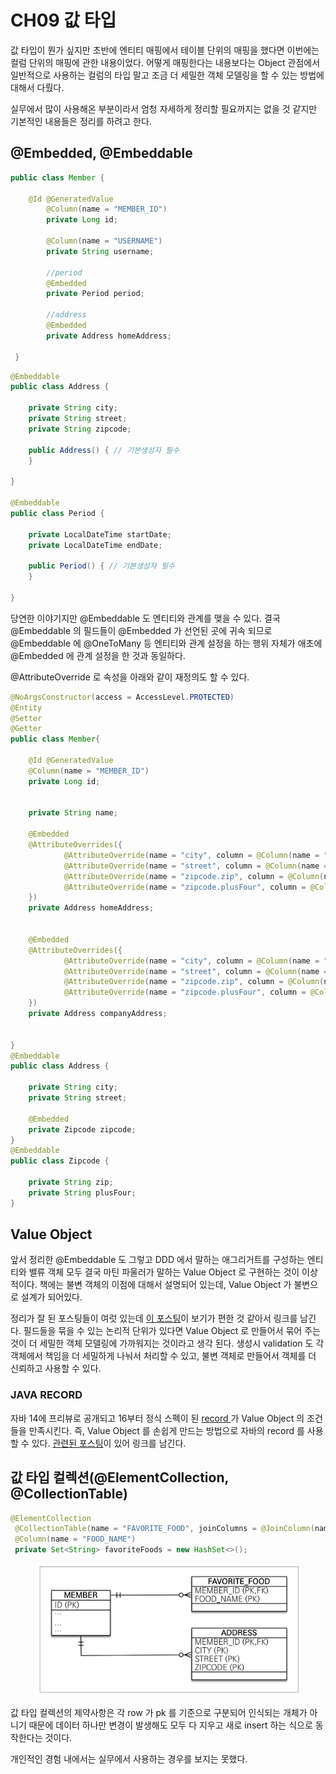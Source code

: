 # CH09 값 타입

값 타입이 뭔가 싶지만 초반에 엔티티 매핑에서 테이블 단위의 매핑을 했다면 이번에는 컬럼 단위의 매핑에 관한 내용이었다. 어떻게 매핑한다는 내용보다는 Object 관점에서 일반적으로 사용하는 컬럼의 타입 말고 조금 더 세밀한 객체 모델링을 할 수 있는 방법에 대해서 다뤘다.

실무에서 많이 사용해온 부분이라서 엄청 자세하게 정리할 필요까지는 없을 것 같지만 기본적인 내용들은 정리를 하려고 한다.

## @Embedded, @Embeddable&#x20;

```java
public class Member {

	@Id @GeneratedValue
    	@Column(name = "MEMBER_ID")
    	private Long id;

    	@Column(name = "USERNAME")
    	private String username;
        
        //period
    	@Embedded
    	private Period period;

    	//address
    	@Embedded
    	private Address homeAddress;
        
 }
```

```java
@Embeddable
public class Address {

    private String city;
    private String street;
    private String zipcode;

    public Address() { // 기본생성자 필수 
    }
    
}

@Embeddable
public class Period {

    private LocalDateTime startDate;
    private LocalDateTime endDate;

    public Period() { // 기본생성자 필수 
    }
    
}
```

당연한 이야기지만 @Embeddable 도 엔티티와 관계를 맺을 수 있다. 결국 @Embeddable 의 필드들이 @Embedded 가 선언된 곳에 귀속 되므로 @Embeddable 에 @OneToMany 등 엔티티와 관계 설정을 하는 행위 자체가 애초에 @Embedded 에 관계 설정을 한 것과 동일하다.

@AttributeOverride 로 속성을 아래와 같이 재정의도 할 수 있다.

```java
@NoArgsConstructor(access = AccessLevel.PROTECTED)
@Entity
@Setter
@Getter
public class Member{

    @Id @GeneratedValue
    @Column(name = "MEMBER_ID")
    private Long id;


    private String name;

    @Embedded
    @AttributeOverrides({
            @AttributeOverride(name = "city", column = @Column(name = "HOME_CITY")),
            @AttributeOverride(name = "street", column = @Column(name = "HOME_STREET")),
            @AttributeOverride(name = "zipcode.zip", column = @Column(name = "HOME_ZIP")),
            @AttributeOverride(name = "zipcode.plusFour", column = @Column(name = "HOME_PLUS_FOUR")),
    })
    private Address homeAddress;


    @Embedded
    @AttributeOverrides({
            @AttributeOverride(name = "city", column = @Column(name = "COMPANY_CITY")),
            @AttributeOverride(name = "street", column = @Column(name = "COMPANY_STREET")),
            @AttributeOverride(name = "zipcode.zip", column = @Column(name = "COMPANY_ZIP")),
            @AttributeOverride(name = "zipcode.plusFour", column = @Column(name = "COMPANY_PLUS_FOUR")),
    })
    private Address companyAddress;


}
@Embeddable
public class Address {

    private String city;
    private String street;

    @Embedded
    private Zipcode zipcode;
}
@Embeddable
public class Zipcode {

    private String zip;
    private String plusFour;
}
```

## Value Object

앞서 정리한 @Embeddable 도 그렇고 DDD 에서 말하는 애그리거트를 구성하는 엔티티와 밸류 객체 모두 결국 마틴 파울러가 말하는 Value Object 로 구현하는 것이 이상적이다. 책에는 불변 객체의 이점에 대해서 설명되어 있는데, Value Object 가 불변으로 설계가 되어있다.

정리가 잘 된 포스팅들이 여럿 있는데 [이 포스팅](https://jbb9229.github.io/blog/202003/value-object)이 보기가 편한 것 같아서 링크를 남긴다. 필드들을 묶을 수 있는 논리적 단위가 있다면 Value Object 로 만들어서 묶어 주는 것이 더 세밀한 객체 모델링에 가까워지는 것이라고 생각 된다. 생성시 validation 도 각 객체에서 책임을 더 세밀하게 나눠서 처리할 수 있고, 불변 객체로 만들어서 객체를 더 신뢰하고 사용할 수 있다.

### JAVA RECORD

자바 14에 프리뷰로 공개되고 16부터 정식 스펙이 된 [record ](https://blog.hexabrain.net/399)가 Value Object 의 조건들을 만족시킨다. 즉, Value Object 를 손쉽게 만드는 방법으로 자바의 record 를 사용할 수 있다. [관련된 포스팅](https://www.citerus.se/using-java-records-as-value-objects/)이 있어 링크를 남긴다.

## 값 타입 컬렉션(@ElementCollection, @CollectionTable)

```java
@ElementCollection
 @CollectionTable(name = "FAVORITE_FOOD", joinColumns = @JoinColumn(name = "MEMBER_ID"))
 @Column(name = "FOOD_NAME")
 private Set<String> favoriteFoods = new HashSet<>();
```

<figure><img src="../../.gitbook/assets/image (21).png" alt=""><figcaption></figcaption></figure>

값 타입 컬렉션의 제약사항은 각 row 가 pk 를 기준으로 구분되어 인식되는 개체가 아니기 때문에 데이터 하나만 변경이 발생해도 모두 다 지우고 새로 insert 하는 식으로 동작한다는 것이다.

개인적인 경험 내에서는 실무에서 사용하는 경우를 보지는 못했다.
